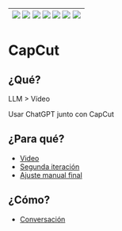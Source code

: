<div align=right>

|[![](https://img.shields.io/badge/-Inicio-FFF?style=flat&logo=Emlakjet&logoColor=black)](/README.md) [![](https://img.shields.io/badge/-Introducción-FFF?style=flat)](/documentos/intro.md) [![](https://img.shields.io/badge/-Panorámica-FFF?style=flat)](/documentos/panorámica.md) [![](https://img.shields.io/badge/-Prompts-FFF?style=flat)](/documentos/prompts/README.md) [![](https://img.shields.io/badge/-Ingeniería_de_prompts-FFF?style=flat)](/documentos/ingenieriaDePrompts/README.md) [![](https://img.shields.io/badge/-Patrones-FFF?style=flat)](/documentos/ingenieriaDePrompts/patrones/README.md) [![](https://img.shields.io/badge/-Casos_de_uso-FFF?style=flat)](/documentos/casosDeUso/README.md)|
|-|

</div>

# CapCut

## ¿Qué?

LLM > Vídeo

Usar ChatGPT junto con CapCut

## ¿Para qué?

- [Video](https://youtu.be/-As2NN1WLbY) 
- [Segunda iteración](https://youtu.be/YddaMOj26QI) 
- [Ajuste manual final](https://youtu.be/VpbEuDfcnm4)

## ¿Cómo?

- [Conversación](https://chat.openai.com/share/082a7e95-bcbd-456a-9fc3-82f6d9e31a44)
